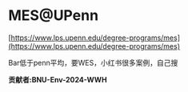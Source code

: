 # MES@UPenn 

[https://www.lps.upenn.edu/degree-programs/mes](https://www.lps.upenn.edu/degree-programs/mes)

Bar低于penn平均，要WES，小红书很多案例，自己搜

**贡献者:BNU-Env-2024-WWH**